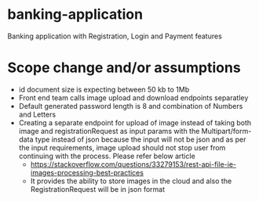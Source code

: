 # banking-application

Banking application with Registration, Login and Payment features

# Scope change and/or assumptions

- id document size is expecting between 50 kb to 1Mb
- Front end team calls image upload and download endpoints separatley
- Default generated password length is 8 and combination of Numbers and Letters
- Creating a separate endpoint for upload of image instead of taking both image and registrationRequest as input params
  with the Multipart/form-data type instead of json because the input will not be json and as per the input
  requirements, image upload should not stop user from continuing with the process. Please refer below article
    - https://stackoverflow.com/questions/33279153/rest-api-file-ie-images-processing-best-practices
    - It provides the ability to store images in the cloud and also the RegistrationRequest will be in json format
